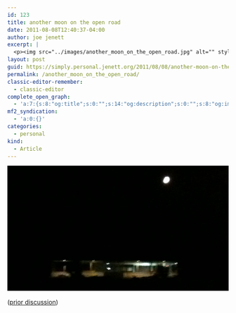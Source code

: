 ```yaml
---
id: 123
title: another moon on the open road
date: 2011-08-08T12:40:37-04:00
author: joe jenett
excerpt: |
  <p><img src="../images/another_moon_on_the_open_road.jpg" alt="" style="border:none;" /></p>
layout: post
guid: https://simply.personal.jenett.org/2011/08/08/another-moon-on-the-open-road/
permalink: /another_moon_on_the_open_road/
classic-editor-remember:
  - classic-editor
complete_open_graph:
  - 'a:7:{s:8:"og:title";s:0:"";s:14:"og:description";s:0:"";s:8:"og:image";s:0:"";s:7:"og:type";s:0:"";s:12:"twitter:card";s:7:"summary";s:19:"twitter:description";s:0:"";s:15:"twitter:creator";s:0:"";}'
mf2_syndication:
  - 'a:0:{}'
categories:
  - personal
kind:
  - Article
---
```

<img src="../images/another_moon_on_the_open_road.jpg" alt="" style="border:none;" />

([prior discussion](https://disqus.com/home/discussion/jenettsimplypersonal/jenettsimplypersonal_another_moon_on_the_open_road/))